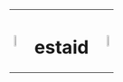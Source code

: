 <html>
    <body>
<table width="100%" cellpadding="0" cellspacing="0" border="0">
        <tr>
            <td align="left">
                <img src="https://user-images.githubusercontent.com/65187002/144930161-2f783401-8d27-4fdf-a2f7-cc0ba32f1f1f.gif" style="width: 20%;">
            </td>
            <td align="center">
                <h1>estaid</h1>
            </td>
            <td align="right">
                <img src="https://user-images.githubusercontent.com/65187002/144930161-2f783401-8d27-4fdf-a2f7-cc0ba32f1f1f.gif" style="width: 20%;">
            </td>
        </tr>
    </table>
    </body>
</html>

